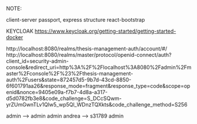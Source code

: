NOTE:

client-server
passport, express
structure
react-bootstrap


KEYCLOAK
https://www.keycloak.org/getting-started/getting-started-docker

http://localhost:8080/realms/thesis-management-auth/account/#/
http://localhost:8080/realms/master/protocol/openid-connect/auth?client_id=security-admin-console&redirect_uri=http%3A%2F%2Flocalhost%3A8080%2Fadmin%2Fmaster%2Fconsole%2F%23%2Fthesis-management-auth%2Fusers&state=872457d5-9b7d-43cd-8850-6f601791aa26&response_mode=fragment&response_type=code&scope=openid&nonce=9405e09a-f7b7-4d8a-a317-d5d0782fb3e8&code_challenge=S_DCcSQwm-yrZUmGwnTLv1Qlw5_wp5Ql_WDnzTQXkts&code_challenge_method=S256

admin --> admin admin
andrea --> s31789 admin